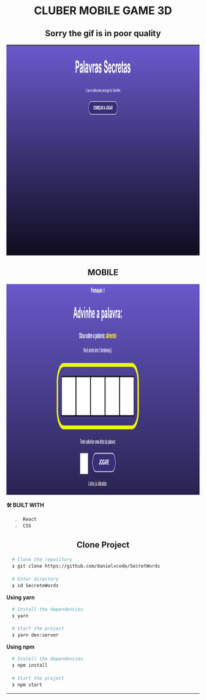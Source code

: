<h1 align="center">CLUBER MOBILE GAME 3D</h1>

<h2 align="center">Sorry the gif is in poor quality</h2>

<div> 

<p align="center">
  <img width="900"  height="550" src="https://github.com/danielvcode/SecretWords/blob/main/Anima%C3%A7%C3%A3o.gif">
</p>

<div></div>
 
 
<h2 align="center">MOBILE</h2>

<p align="center">
  <img width="900"  height="550" src="https://github.com/danielvcode/SecretWords/blob/main/Screenshot_1.png">
</p>


**🛠️ BUILT WITH**
```bash
   .  React
   .  CSS
```

<h2 align="center">Clone Project</h2>

```bash
  # Clone the repository
  ❯ git clone https://github.com/danielvcode/SecretWords

  # Enter directory
  ❯ cd SecreteWords
```

**Using yarn**

```bash
  # Install the dependencies
  ❯ yarn

  # Start the project
  ❯ yarn dev:server
```

**Using npm**

```bash
  # Install the dependencies
  ❯ npm install

  # Start the project
  ❯ npm start
```

---
